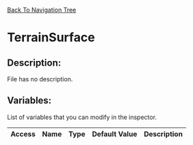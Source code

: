 [Back To Navigation Tree](https://wesleywh.github.io/githubpages/docs/navigation.html)
# TerrainSurface

## Description:
File has no description.

## Variables:
List of variables that you can modify in the inspector.

|Access|Name|Type|Default Value|Description|
|---|---|---|---|---|
